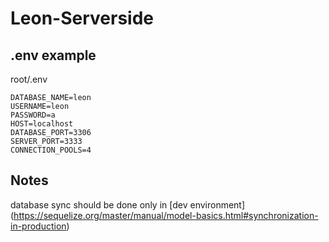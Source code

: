 # Leon-Serverside

## .env example 
root/.env
```
DATABASE_NAME=leon
USERNAME=leon
PASSWORD=a
HOST=localhost
DATABASE_PORT=3306
SERVER_PORT=3333
CONNECTION_POOLS=4
```

## Notes
database sync should be done only in [dev environment] (https://sequelize.org/master/manual/model-basics.html#synchronization-in-production)